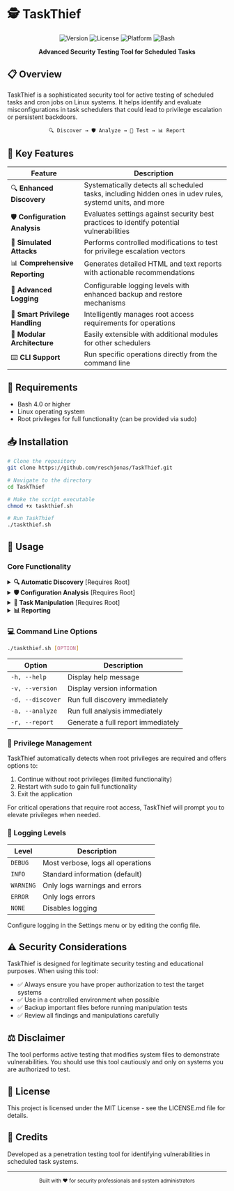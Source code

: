 # 🕵️ TaskThief

<div align="center">

![Version](https://img.shields.io/badge/version-1.0.0-blue.svg)
![License](https://img.shields.io/badge/license-MIT-green.svg)
![Platform](https://img.shields.io/badge/platform-Linux-lightgrey.svg)
![Bash](https://img.shields.io/badge/bash-%3E%3D4.0-orange.svg)

**Advanced Security Testing Tool for Scheduled Tasks**

</div>

## 📋 Overview

TaskThief is a sophisticated security tool for active testing of scheduled tasks and cron jobs on Linux systems. It helps identify and evaluate misconfigurations in task schedulers that could lead to privilege escalation or persistent backdoors.

<div align="center">
  
```
🔍 Discover → 🛡️ Analyze → 🧪 Test → 📊 Report
```

</div>

## 🌟 Key Features

| Feature | Description |
|---------|-------------|
| 🔍 **Enhanced Discovery** | Systematically detects all scheduled tasks, including hidden ones in udev rules, systemd units, and more |
| 🛡️ **Configuration Analysis** | Evaluates settings against security best practices to identify potential vulnerabilities |
| 🧪 **Simulated Attacks** | Performs controlled modifications to test for privilege escalation vectors |
| 📊 **Comprehensive Reporting** | Generates detailed HTML and text reports with actionable recommendations |
| 📝 **Advanced Logging** | Configurable logging levels with enhanced backup and restore mechanisms |
| 🔐 **Smart Privilege Handling** | Intelligently manages root access requirements for operations |
| 🧩 **Modular Architecture** | Easily extensible with additional modules for other schedulers |
| ⌨️ **CLI Support** | Run specific operations directly from the command line |

## 🔧 Requirements

- Bash 4.0 or higher
- Linux operating system
- Root privileges for full functionality (can be provided via sudo)

## 📥 Installation

```bash
# Clone the repository
git clone https://github.com/reschjonas/TaskThief.git

# Navigate to the directory
cd TaskThief

# Make the script executable
chmod +x taskthief.sh

# Run TaskThief
./taskthief.sh
```

## 🚀 Usage

### Core Functionality

<details>
<summary><b>🔍 Automatic Discovery</b> [Requires Root]</summary>
<br>
• Identifies cron jobs, systemd timers, AT jobs, and anacron jobs<br>
• Discovers hidden scheduled tasks like udev rules, startup scripts, and more<br>
• Gathers detailed information about each scheduled task
</details>

<details>
<summary><b>🛡️ Configuration Analysis</b> [Requires Root]</summary>
<br>
• Analyzes cron jobs and systemd timers for security issues<br>
• Checks for permission problems in configuration files<br>
• Identifies weak configurations that could be exploited
</details>

<details>
<summary><b>🧪 Task Manipulation</b> [Requires Root]</summary>
<br>
• Tests cron job hijacking by attempting controlled modifications<br>
• Tests systemd timer manipulation to identify privilege escalation vectors<br>
• Demonstrates how an attacker might create persistent backdoors
</details>

<details>
<summary><b>📊 Reporting</b></summary>
<br>
• Generates comprehensive HTML or text reports<br>
• Provides detailed findings and recommendations<br>
• Exports results for documentation purposes
</details>

### 💻 Command Line Options

```bash
./taskthief.sh [OPTION]
```

| Option | Description |
|--------|-------------|
| `-h, --help` | Display help message |
| `-v, --version` | Display version information |
| `-d, --discover` | Run full discovery immediately |
| `-a, --analyze` | Run full analysis immediately |
| `-r, --report` | Generate a full report immediately |

### 🔐 Privilege Management

TaskThief automatically detects when root privileges are required and offers options to:

1. Continue without root privileges (limited functionality)
2. Restart with sudo to gain full functionality 
3. Exit the application

For critical operations that require root access, TaskThief will prompt you to elevate privileges when needed.

### 📝 Logging Levels

| Level | Description |
|-------|-------------|
| `DEBUG` | Most verbose, logs all operations |
| `INFO` | Standard information (default) |
| `WARNING` | Only logs warnings and errors |
| `ERROR` | Only logs errors |
| `NONE` | Disables logging |

Configure logging in the Settings menu or by editing the config file.

## ⚠️ Security Considerations

TaskThief is designed for legitimate security testing and educational purposes. When using this tool:

- ✅ Always ensure you have proper authorization to test the target systems
- ✅ Use in a controlled environment when possible
- ✅ Backup important files before running manipulation tests
- ✅ Review all findings and manipulations carefully

## ⚖️ Disclaimer

The tool performs active testing that modifies system files to demonstrate vulnerabilities. You should use this tool cautiously and only on systems you are authorized to test.

## 📄 License

This project is licensed under the MIT License - see the LICENSE.md file for details.

## 👥 Credits

Developed as a penetration testing tool for identifying vulnerabilities in scheduled task systems.

---

<div align="center">
  <sub>Built with ❤️ for security professionals and system administrators</sub>
</div>
